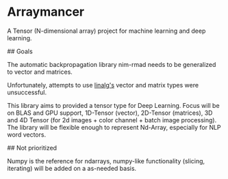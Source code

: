 # Arraymancer

A Tensor (N-dimensional array) project for machine learning and deep learning.

## Goals

The automatic backpropagation library nim-rmad needs to be generalized to vector and matrices.

Unfortunately, attempts to use [linalg's](https://github.com/unicredit/linear-algebra) vector and matrix types were unsuccessful.

This library aims to provided a tensor type for Deep Learning. Focus will be on BLAS and GPU support, 1D-Tensor (vector), 2D-Tensor (matrices), 3D and 4D Tensor (for 2d images + color channel + batch image processing).
The library will be flexible enough to represent Nd-Array, especially for NLP word vectors.

## Not prioritized

Numpy is the reference for ndarrays, numpy-like functionality (slicing, iterating) will be added on a as-needed basis.